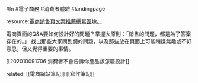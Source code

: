 #ln #電子商務 #消費者體驗 #landingpage 

resource:[電商銷售頁文案推薦撰寫區塊。](https://www.copywriter.com.tw//article/%E9%9B%BB%E5%95%86%E9%8A%B7%E5%94%AE%E9%A0%81%E6%8E%A8%E8%96%A6%E6%92%B0%E5%AF%AB%E5%8D%80%E5%A1%8A%EF%BD%9C%E6%96%87%E6%A1%88%E7%AF%84%E4%BE%8B.html?fbclid=IwAR1wLtoyxpoj-VGra9BgCn5rfWLS79Lb2VnoJ8CLv_6wtqxXJxhV5JgrYW4)

電商頁面的Q&A要如何設計好的問題？掌握大原則：「銷售的問題，都是為了答案存在的。」
找出那些大家問到爛的問題，以及那些放在頁面上可能稍嫌無趣或不好意思，但又覺得重要的事情。

[[202010091706 消費者不會告訴你產品該怎麼設計]]

related:
[[電商網站筆記]]
[[寫作筆記]]